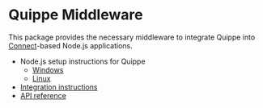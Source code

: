 # Quippe Middleware

This package provides the necessary middleware to integrate Quippe into [Connect](https://github.com/senchalabs/connect)-based Node.js applications.

 - Node.js setup instructions for Quippe
   - [Windows](http://help.medicomp.com/#topic%3DGeneral_Windows_Installation%2523Creating_a_Node_js_Site)
   - [Linux](http://help.medicomp.com/#topic%3DGeneral_Linux_Installation)
 - [Integration instructions](http://help.medicomp.com/#topic%3DArchitecture_Node_js%2523Integration_with_existing_Node_js_applications)
 - [API reference](http://help.medicomp.com/#topic%3DJavaScript_Dojo_T_quippe)